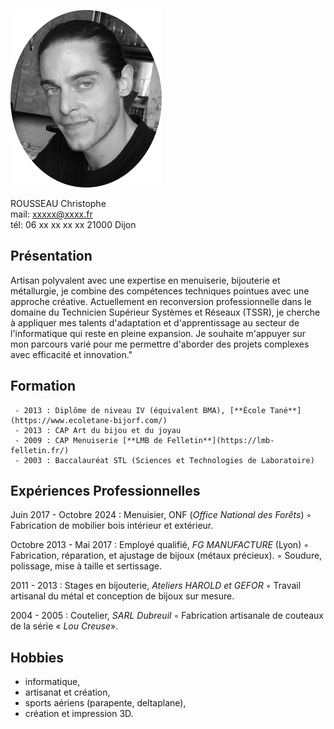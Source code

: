 ![Photo de CV](/photo.png "photo c.Rousseau")   


ROUSSEAU Christophe                                                 
mail: xxxxx@xxxx.fr                                 
tél: 06 xx xx xx xx
21000 Dijon  

## Présentation
Artisan polyvalent avec une expertise en menuiserie, bijouterie et métallurgie, je combine des compétences techniques pointues avec une approche créative. 
Actuellement en reconversion professionnelle dans le domaine du Technicien Supérieur Systèmes et Réseaux (TSSR), je cherche à appliquer mes talents d'adaptation et d'apprentissage au secteur de l'informatique qui reste en pleine expansion. 
Je souhaite m'appuyer sur mon parcours varié pour me permettre d'aborder des projets complexes avec efficacité et innovation."

## Formation
```
 - 2013 : Diplôme de niveau IV (équivalent BMA), [**École Tané**](https://www.ecoletane-bijorf.com/) 
 - 2013 : CAP Art du bijou et du joyau
 - 2009 : CAP Menuiserie [**LMB de Felletin**](https://lmb-felletin.fr/) 
 - 2003 : Baccalauréat STL (Sciences et Technologies de Laboratoire)
```

## Expériences Professionnelles
Juin 2017 - Octobre 2024 : Menuisier, ONF (*Office National des Forêts*)
        ◦ Fabrication de mobilier bois intérieur et extérieur.
      
Octobre 2013 - Mai 2017 : Employé qualifié, *FG MANUFACTURE* (Lyon)
        ◦ Fabrication, réparation, et ajustage de bijoux (métaux précieux).
        ◦ Soudure, polissage, mise à taille et sertissage.
      
2011 - 2013 : Stages en bijouterie, *Ateliers HAROLD et GEFOR*
        ◦ Travail artisanal du métal et conception de bijoux sur mesure.
      
2004 - 2005 : Coutelier, *SARL Dubreuil*
        ◦ Fabrication artisanale de couteaux de la série « *Lou Creuse*».

## Hobbies
  - informatique, 
  - artisanat et création, 
  - sports aériens (parapente, deltaplane), 
  - création et impression 3D.
